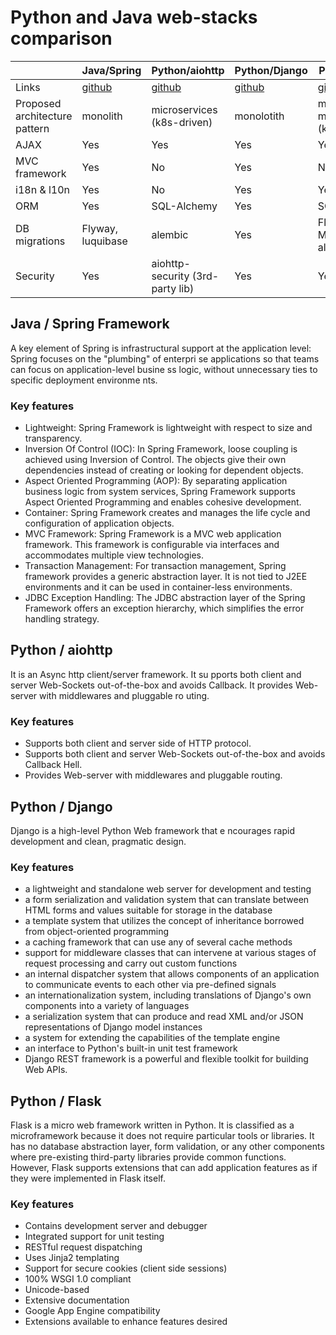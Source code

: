 # Python and Java web-stacks comparison

|                               | Java/Spring                                                   | Python/aiohttp                                | Python/Django                              | Python/Flask                               |
|-------------------------------|---------------------------------------------------------------|-----------------------------------------------|--------------------------------------------|--------------------------------------------|
| Links                         | [github](https://github.com/spring-projects/spring-framework) | [github](https://github.com/aio-libs/aiohttp) | [github](https://github.com/django/django) | [github](https://github.com/pallets/flask) |
| Proposed architecture pattern | monolith                                                      | microservices (k8s-driven)                    | monolotith                                 | monolith, microservices (k8s-driven)       |
| AJAX                          | Yes                                                           | Yes                                           | Yes                                        | Yes                                        |
| MVC framework                 | Yes                                                           | No                                            | Yes                                        | No                                         |
| i18n & l10n                   | Yes                                                           | No                                            | Yes                                        | Yes                                        |
| ORM                           | Yes                                                           | SQL-Alchemy                                   | Yes                                        | SQL-Alchemy                                |
| DB migrations                 | Flyway,  luquibase                                            | alembic                                       | Yes                                        | Flask-Migrate, alembic                     |
| Security                      | Yes                                                           | aiohttp-security (3rd-party lib)              | Yes                                        | Yes                                        |


## Java / Spring Framework
A key element of Spring is infrastructural support at     the application level: Spring focuses on the "plumbing" of enterpri    se applications so that teams can focus on application-level busine    ss logic, without unnecessary ties to specific deployment environme    nts.

### Key features
- Lightweight: Spring Framework is lightweight with respect to size and transparency.
- Inversion Of Control (IOC): In Spring Framework, loose coupling is achieved using Inversion of Control. The objects give their own dependencies instead of creating or looking for dependent objects.
- Aspect Oriented Programming (AOP): By separating application business logic from system services, Spring Framework supports Aspect Oriented Programming and enables cohesive development.
- Container: Spring Framework creates and manages the life cycle and configuration of application objects.
- MVC Framework: Spring Framework is a MVC web application framework. This framework is configurable via interfaces and accommodates multiple view technologies.
- Transaction Management: For transaction management, Spring framework provides a generic abstraction layer. It is not tied to J2EE environments and it can be used in container-less environments.
- JDBC Exception Handling: The JDBC abstraction layer of the Spring Framework offers an exception hierarchy, which simplifies the error handling strategy.

## Python / aiohttp

It is an Async http client/server framework. It su    pports both client and server Web-Sockets out-of-the-box and avoids     Callback. It provides Web-server with middlewares and pluggable ro    uting.

### Key features
 - Supports both client and server side of HTTP protocol.
 - Supports both client and server Web-Sockets out-of-the-box and avoids Callback Hell.
 - Provides Web-server with middlewares and pluggable routing.

## Python / Django
Django is a high-level Python Web framework that e    ncourages rapid development and clean, pragmatic design.

### Key features
- a lightweight and standalone web server for development and testing
- a form serialization and validation system that can translate between HTML forms and values suitable for storage in the database
- a template system that utilizes the concept of inheritance borrowed from object-oriented programming
- a caching framework that can use any of several cache methods
- support for middleware classes that can intervene at various stages of request processing and carry out custom functions
- an internal dispatcher system that allows components of an application to communicate events to each other via pre-defined signals
- an internationalization system, including translations of Django's own components into a variety of languages
- a serialization system that can produce and read XML and/or JSON representations of Django model instances
- a system for extending the capabilities of the template engine
- an interface to Python's built-in unit test framework
- Django REST framework is a powerful and flexible toolkit for building Web APIs.

## Python / Flask

Flask is a micro web framework written in Python. It is classified as a microframework because it does not require particular tools or libraries. It has no database abstraction layer, form validation, or any other components where pre-existing third-party libraries provide common functions. However, Flask supports extensions that can add application features as if they were implemented in Flask itself. 

### Key features
- Contains development server and debugger
- Integrated support for unit testing
- RESTful request dispatching
- Uses Jinja2 templating
- Support for secure cookies (client side sessions)
- 100% WSGI 1.0 compliant
- Unicode-based
- Extensive documentation
- Google App Engine compatibility
- Extensions available to enhance features desired



